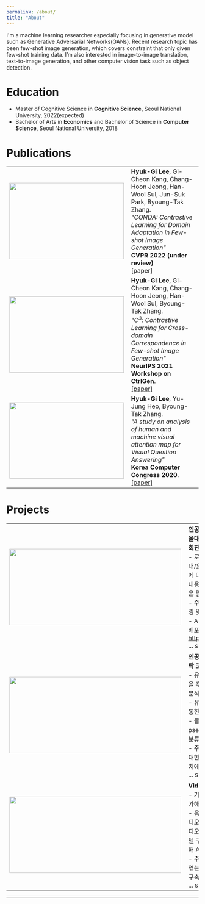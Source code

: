 ```yaml
---
permalink: /about/
title: "About"
---
```


I'm a machine learning researcher especially focusing in generative model such as Generative Adversarial Networks(GANs). Recent research topic has been few-shot image generation, which covers constraint that only given few-shot training data. I’m also interested in image-to-image translation, text-to-image generation, and other computer vision task such as object detection.



# Education
* Master of Cognitive Science in <b>Cognitive Science</b>, Seoul National University, 2022(expected)
* Bachelor of Arts in <b>Economics</b> and Bachelor of Science in <b>Computer Science</b>, Seoul National University, 2018



# Publications

|   |   |
|:-------------:|:-------------|
| <img align="left" src="https://user-images.githubusercontent.com/46648096/147867917-541ee899-4386-4cbe-afbf-14cd35de69e0.png" height="200" width="300"/> | __Hyuk-Gi Lee__, Gi-Cheon Kang, Chang-Hoon Jeong, Han-Wool Sul, Jun-Suk Park, Byoung-Tak Zhang. <br />*"CONDA: Contrastive Learning for Domain Adaptation in Few-shot Image Generation"*<br /> <b>CVPR 2022 (under review)</b> <br />[paper]|
| <img align="left" src="https://user-images.githubusercontent.com/46648096/147867917-541ee899-4386-4cbe-afbf-14cd35de69e0.png" height="200" width="300"/> | __Hyuk-Gi Lee__, Gi-Cheon Kang, Chang-Hoon Jeong, Han-Wool Sul, Byoung-Tak Zhang. <br />*"C<sup>3</sup>:  Contrastive Learning for Cross-domain Correspondence in Few-shot Image Generation"* <br /> <b>NeurIPS 2021 Workshop on CtrlGen</b>. <br />[[paper]](https://ctrlgenworkshop.github.io/camready/40/CameraReady/NIPS_Workshop_camera_ready.pdf)|
| <img align="left" src="https://user-images.githubusercontent.com/46648096/147867903-eefe63c4-add5-4ba0-8081-3f2c862ec1d5.png" height="200" width="300"/> | __Hyuk-Gi Lee__, Yu-Jung Heo, Byoung-Tak Zhang. <br />*"A study on analysis of human and machine visual attention map for Visual Question Answering"* <br /> <b> Korea Computer Congress 2020</b>. <br />[[paper]](https://github.com/komkmm/komkmm.github.io/blob/master/assets/paper/KCC2020_HGLeeHZ.pdf)|


      
# Projects

|   |   |
|:-------------:|:-------------|
|<img align="left" src="https://user-images.githubusercontent.com/46648096/147901750-bbde7721-4306-432f-8659-24efc7c29126.png" height="200" width="450"/> | **인공지능 학습용 데이터 구축사업(서울대학교 AI연구원, 한국지능정보사회진흥원)** <br /> - 로봇과 사람의 인터랙션을 위한 안내/요청 등의 상황에 따른 사람 얼굴에 대한 bounding box, 감정, 발화 내용 및 어조 등의 라벨링 정보를 담은 멀티모달 학습 데이터 구축 <br /> - 주요 역할: 데이터 수집, 정제, 라벨링 및 검수를 위한 파이프라인 구축 <br /> - AI Hub platform을 통한 데이터 배포: https://aihub.or.kr/aidata/34160 <br /> ... show more |
|<img align="left" src="https://user-images.githubusercontent.com/46648096/147901905-7772d1f7-eb11-4d92-be74-c4093d56e294.png" height="200" width="450"/> | **인공지능을 이용한 사용자 맞춤형 세탁 코스 추천 시스템 연구(LG 전자)** <br /> - 유저 클러스터링을 위한 중요 특성을 추출하기 위한 유저 로그 데이터 분석 <br /> - 유저 세탁 행동 로그 데이터 분석을 통한 유저 클러스터링 <br /> - 클러스터링을 통해 생성한 pseudolabel을 바탕으로 유저 그룹 분류 <br /> - 주요 역할: 전처리된 유저 데이터에 대한 클러스터링 및 분류 & 주요 통계치에 대한 시각화 <br /> ... show more |
| <img align="left" src="https://user-images.githubusercontent.com/46648096/147902019-3ac5251e-5144-489d-b88e-328309755d0b.png" height="200" width="450"/> | **Video Turing Test(서울대학교)** <br /> - 기계가 비디오를 이해하는지를 평가해 그 지능을 측정하는 연구 <br /> - 음성 인식 모듈, 발화 이해 모듈, 비디오 인식 모듈, 질의 응답 모듈 등 비디오를 이해하기 위한 일련의 학습 모델 구축을 통한 인간 수준 비디오 이해 AI 모델 구축 목표 <br /> - 주요 역할 : 각 모듈을 통합적으로 엮는 Video Intelligence Platform 구축 <br /> ... show more |

---
